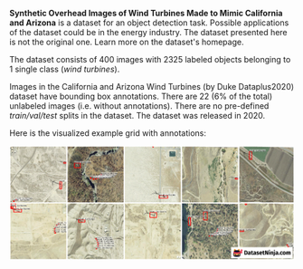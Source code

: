 **Synthetic Overhead Images of Wind Turbines Made to Mimic California and Arizona** is a dataset for an object detection task. Possible applications of the dataset could be in the energy industry. The dataset presented here is not the original one. Learn more on the dataset's homepage.

The dataset consists of 400 images with 2325 labeled objects belonging to 1 single class (*wind turbines*).

Images in the California and Arizona Wind Turbines (by Duke Dataplus2020) dataset have bounding box annotations. There are 22 (6% of the total) unlabeled images (i.e. without annotations). There are no pre-defined <i>train/val/test</i> splits in the dataset. The dataset was released in 2020.

Here is the visualized example grid with annotations:

<img src="https://github.com/dataset-ninja/synthetic-overhead-wind-turbines/raw/main/visualizations/horizontal_grid.png">
